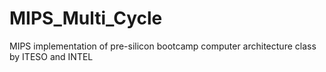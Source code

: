 # MIPS_Multi_Cycle
MIPS implementation of pre-silicon bootcamp computer architecture class by ITESO and INTEL
